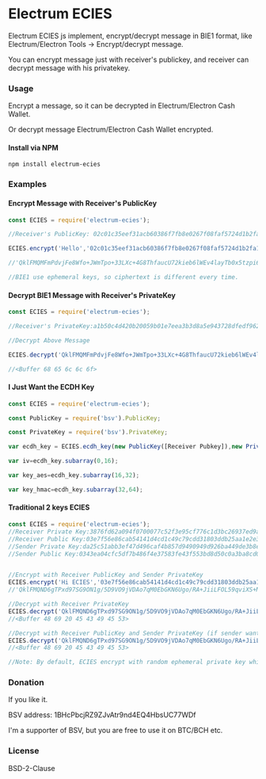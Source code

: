 # Electrum ECIES

Electrum ECIES js implement, encrypt/decrypt message in BIE1 format, like Electrum/Electron Tools -> Encrypt/decrypt message.

You can encrypt message just with receiver's publickey, and receiver can decrypt message with his privatekey.

### Usage

Encrypt a message, so it can be decrypted in Electrum/Electron Cash Wallet.

Or decrypt message Electrum/Electron Cash Wallet encrypted.

#### Install via NPM

~~~shell
npm install electrum-ecies
~~~

### Examples

#### Encrypt Message with Receiver's PublicKey

~~~javascript
const ECIES = require('electrum-ecies');

//Receiver's PublicKey: 02c01c35eef31acb60386f7fb8e0267f08faf5724d1b2fa1f3588a5fef3e726309

ECIES.encrypt('Hello','02c01c35eef31acb60386f7fb8e0267f08faf5724d1b2fa1f3588a5fef3e726309'); 

//'QklFMQMFmPdvjFe8Wfo+JWmTpo+33LXc+4G8ThfaucU72kieb6lWEv4layTb0x5tzpi6lA2it8rO/ELrXomJqC53uBOd+DZSzDhCSpK6SwR+Itt+Pw=='

//BIE1 use ephemeral keys, so ciphertext is different every time.
~~~

#### Decrypt BIE1 Message with Receiver's PrivateKey

~~~javascript
const ECIES = require('electrum-ecies');

//Receiver's PrivateKey:a1b50c4d420b20059b01e7eea3b3d8a5e943728dfedf962628ca18d04bfa2cfc

//Decrypt Above Message

ECIES.decrypt('QklFMQMFmPdvjFe8Wfo+JWmTpo+33LXc+4G8ThfaucU72kieb6lWEv4layTb0x5tzpi6lA2it8rO/ELrXomJqC53uBOd+DZSzDhCSpK6SwR+Itt+Pw==','a1b50c4d420b20059b01e7eea3b3d8a5e943728dfedf962628ca18d04bfa2cfc')

//<Buffer 68 65 6c 6c 6f>
~~~

#### I Just Want the ECDH Key

~~~javascript
const ECIES = require('electrum-ecies');

const PublicKey = require('bsv').PublicKey;

const PrivateKey = require('bsv').PrivateKey;

var ecdh_key = ECIES.ecdh_key(new PublicKey([Receiver Pubkey]),new PrivateKey([Sender/Ephemeral PrivKey]))

var iv=ecdh_key.subarray(0,16);

var key_aes=ecdh_key.subarray(16,32);

var key_hmac=ecdh_key.subarray(32,64);
~~~

#### Traditional 2 keys ECIES

~~~js
const ECIES = require('electrum-ecies');
//Receiver Private Key:3876fd62a094f0700077c52f3e95cf776c1d3bc26937ed9a8c7da316b4486d2a
//Receiver Public Key:03e7f56e86cab54141d4cd1c49c79cdd31803ddb25aa1e2e37692c54f592e432c7
//Sender Private Key:da25c51abb3ef47d496caf4b857d9490949d926ba449de3b8e68417eecc71bf9
//Sender Public Key:0343ea04cfc5df7b486f4e37583fe43f553bd8d50c0a3ba8cd046c628de94828fd


//Encrypt with Receiver PublicKey and Sender PrivateKey
ECIES.encrypt('Hi ECIES','03e7f56e86cab54141d4cd1c49c79cdd31803ddb25aa1e2e37692c54f592e432c7','da25c51abb3ef47d496caf4b857d9490949d926ba449de3b8e68417eecc71bf9')
//'QklFMQND6gTPxd97SG9ON1g/5D9VO9jVDAo7qM0EbGKN6Ugo/RA+JiiLFOL59qviXS+MB87SL2x2pDfJr7vUttchThLokqLeeUKphuvGI+iLQ2Eulg=='

//Decrypt with Receiver PrivateKey
ECIES.decrypt('QklFMQND6gTPxd97SG9ON1g/5D9VO9jVDAo7qM0EbGKN6Ugo/RA+JiiLFOL59qviXS+MB87SL2x2pDfJr7vUttchThLokqLeeUKphuvGI+iLQ2Eulg==','3876fd62a094f0700077c52f3e95cf776c1d3bc26937ed9a8c7da316b4486d2a')
//<Buffer 48 69 20 45 43 49 45 53>

//Decrypt with Receiver PublicKey and Sender PrivateKey (if sender want to retrieve message in this case)
ECIES.decrypt('QklFMQND6gTPxd97SG9ON1g/5D9VO9jVDAo7qM0EbGKN6Ugo/RA+JiiLFOL59qviXS+MB87SL2x2pDfJr7vUttchThLokqLeeUKphuvGI+iLQ2Eulg==','da25c51abb3ef47d496caf4b857d9490949d926ba449de3b8e68417eecc71bf9','03e7f56e86cab54141d4cd1c49c79cdd31803ddb25aa1e2e37692c54f592e432c7')
//<Buffer 48 69 20 45 43 49 45 53>

//Note: By default, ECIES encrypt with random ephemeral private key which can't be retrieved later. We overrided ephemeral key with given private key here.
~~~

### Donation

If you like it.

BSV address: 1BHcPbcjRZ9ZJvAtr9nd4EQ4HbsUC77WDf

I'm a supporter of BSV, but you are free to use it on BTC/BCH etc.

### License

BSD-2-Clause